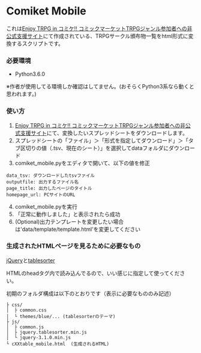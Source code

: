 # Comiket Mobile
これは[Enjoy TRPG in コミケ!! コミックマーケットTRPGジャンル参加者への非公式支援サイト](http://comiket-trpg.sakura.ne.jp/)にて作成されている、TRPGサークル頒布物一覧をhtml形式に変換するスクリプトです。

### 必要環境
* Python3.6.0

※作者が使用してる環境しか確認はしてません。(おそらくPython3系なら動くと思われます。)

### 使い方
1. [Enjoy TRPG in コミケ!! コミックマーケットTRPGジャンル参加者への非公式支援サイト](http://comiket-trpg.sakura.ne.jp/)にて、変換したいスプレッドシートをダウンロードします。
2. スプレッドシートの「ファイル」＞「形式を指定してダウンロード」＞「タブ区切りの値（.tsv、現在のシート）」を選択してdataフォルダにダウンロード
3. comiket_mobile.pyをエディタで開いて、以下の値を修正
```
data_tsv: ダウンロードしたtsvファイル
outputfile: 出力するファイル名
page_title: 出力したページのタイトル
homepage_url: PCサイトのURL
```
4. comiket_mobile.pyを実行
5. 「正常に動作しました」と表示されたら成功
6. (Optional)出力テンプレートを変更したい場合は'data/template/template.html'を変更してください

### 生成されたHTMLページを見るために必要なもの
[jQuery](https://jquery.com/)と[tablesorter](https://github.com/christianbach/tablesorter)

HTMLのheadタグ内で読み込んでるので、いい感じに指定して使ってください。

初期のフォルダ構成は以下のとおりです（表示に必要なもののみ記述）
```
├ css/
│  ├ common.css
│  └ themes/blue/... (tablesorterのテーマ)
├ js/
│  ├ common.js
│  ├ jquery.tablesorter.min.js
│  └ jquery-3.1.0.min.js
└ cXXtable_mobile.html  (生成されるHTML)
```
